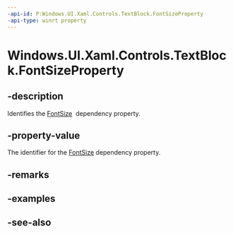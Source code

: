 ```yaml
---
-api-id: P:Windows.UI.Xaml.Controls.TextBlock.FontSizeProperty
-api-type: winrt property
---
```


<!-- Property syntax
public Windows.UI.Xaml.DependencyProperty FontSizeProperty { get; }
-->

# Windows.UI.Xaml.Controls.TextBlock.FontSizeProperty

## -description
Identifies the [FontSize](textblock_fontsize.md)  dependency property.



## -property-value
The identifier for the [FontSize](textblock_fontsize.md) dependency property.

## -remarks

## -examples

## -see-also
